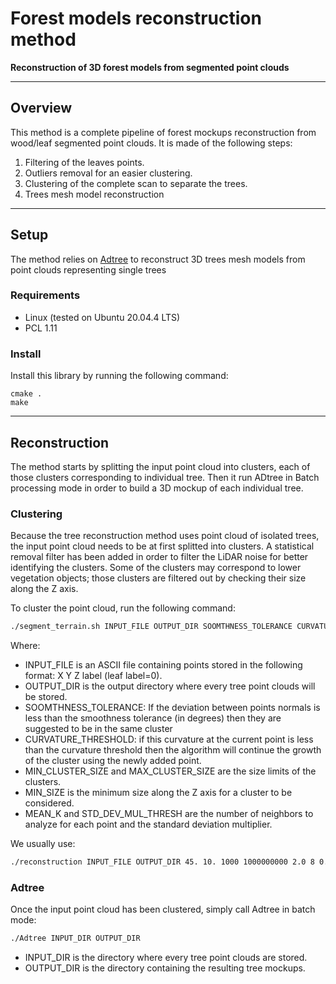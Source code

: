 # Forest models reconstruction method

**Reconstruction of 3D forest models from segmented point clouds**

-----------------
## Overview

This method is a complete pipeline of forest mockups reconstruction from wood/leaf segmented point clouds.
It is made of the following steps:
1. Filtering of the leaves points.
2. Outliers removal for an easier clustering.
3. Clustering of the complete scan to separate the trees.
4. Trees mesh model reconstruction

-----------------
## Setup

The method relies on [Adtree](https://github.com/tudelft3d/AdTree) to reconstruct 3D trees mesh models from point clouds representing single trees

### Requirements
* Linux (tested on Ubuntu 20.04.4 LTS)
* PCL 1.11

### Install
Install this library by running the following command:
```shell
cmake .
make
```  

-----------------
## Reconstruction

The method starts by splitting the input point cloud into clusters, each of those clusters corresponding to individual tree. Then it run ADtree in Batch processing mode in order to build a 3D mockup of each individual tree.

###	Clustering

Because the tree reconstruction method uses point cloud of isolated trees, the input point cloud needs to be at first splitted into clusters.
A statistical removal filter has been added in order to filter the LiDAR noise for better identifying the clusters.
Some of the clusters may correspond to lower vegetation objects; those clusters are filtered out by checking their size along the Z axis. 

To cluster the point cloud, run the following command:

```bash
./segment_terrain.sh INPUT_FILE OUTPUT_DIR SOOMTHNESS_TOLERANCE CURVATURE_THRESHOLD MIN_CLUSTER_SIZE MAX_CLUSTER_SIZE MIN_SIZE MEAN_K STD_DEV_MUL_THRESH
```

Where:

* INPUT_FILE is an ASCII file containing points stored in the following format: X Y Z label (leaf label=0).
* OUTPUT_DIR is the output directory where every tree point clouds will be stored.
* SOOMTHNESS_TOLERANCE: If the deviation between points normals is less than the smoothness tolerance (in degrees) then they are suggested to be in the same cluster 
* CURVATURE_THRESHOLD: if this curvature at the current point is less than the curvature threshold then the algorithm will continue the growth of the cluster using the newly added point.
* MIN_CLUSTER_SIZE and MAX_CLUSTER_SIZE are the size limits of the clusters.
* MIN_SIZE is the minimum size along the Z axis for a cluster to be considered.
* MEAN_K and STD_DEV_MUL_THRESH are the number of neighbors to analyze for each point and the standard deviation multiplier.

We usually use:
```bash
./reconstruction INPUT_FILE OUTPUT_DIR 45. 10. 1000 1000000000 2.0 8 0.5
```

###	Adtree

Once the input point cloud has been clustered, simply call Adtree in batch mode:
```bash
./Adtree INPUT_DIR OUTPUT_DIR
```
* INPUT_DIR is the directory where every tree point clouds are stored.
* OUTPUT_DIR is the directory containing the resulting tree mockups.